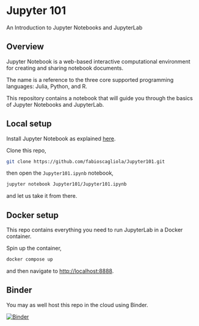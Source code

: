 # Jupyter 101

An Introduction to Jupyter Notebooks and JupyterLab

## Overview

Jupyter Notebook is a web-based interactive computational environment for creating and sharing notebook documents.

The name is a reference to the three core supported programming languages: Julia, Python, and R.

This repository contains a notebook that will guide you through the basics of Jupyter Notebooks and JupyterLab.

## Local setup

Install Jupyter Notebook as explained [here](https://jupyter.org/install).

Clone this repo,

```bash
git clone https://github.com/fabioscagliola/Jupyter101.git
```

then open the `Jupyter101.ipynb` notebook,

```bash
jupyter notebook Jupyter101/Jupyter101.ipynb
```

and let us take it from there.

## Docker setup

This repo contains everything you need to run JupyterLab in a Docker container.

Spin up the container,

```bash
docker compose up
```

and then navigate to [http://localhost:8888](http://localhost:8888).

## Binder

You may as well host this repo in the cloud using Binder.

[![Binder](https://mybinder.org/badge_logo.svg)](https://mybinder.org/v2/gh/fabioscagliola/Jupyter101.git/HEAD)


